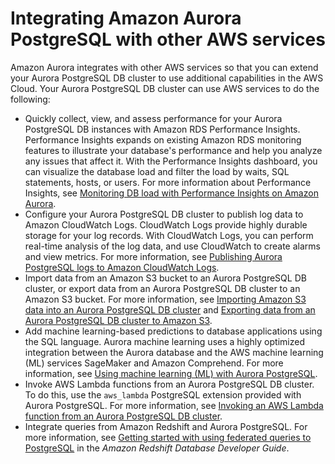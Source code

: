 # Integrating Amazon Aurora PostgreSQL with other AWS services<a name="AuroraPostgreSQL.Integrating"></a>

Amazon Aurora integrates with other AWS services so that you can extend your Aurora PostgreSQL DB cluster to use additional capabilities in the AWS Cloud\. Your Aurora PostgreSQL DB cluster can use AWS services to do the following:
+ Quickly collect, view, and assess performance for your Aurora PostgreSQL DB instances with Amazon RDS Performance Insights\. Performance Insights expands on existing Amazon RDS monitoring features to illustrate your database's performance and help you analyze any issues that affect it\. With the Performance Insights dashboard, you can visualize the database load and filter the load by waits, SQL statements, hosts, or users\. For more information about Performance Insights, see [Monitoring DB load with Performance Insights on Amazon Aurora](USER_PerfInsights.md)\. 
+ Configure your Aurora PostgreSQL DB cluster to publish log data to Amazon CloudWatch Logs\. CloudWatch Logs provide highly durable storage for your log records\. With CloudWatch Logs, you can perform real\-time analysis of the log data, and use CloudWatch to create alarms and view metrics\. For more information, see [Publishing Aurora PostgreSQL logs to Amazon CloudWatch Logs](AuroraPostgreSQL.CloudWatch.md)\.
+ Import data from an Amazon S3 bucket to an Aurora PostgreSQL DB cluster, or export data from an Aurora PostgreSQL DB cluster to an Amazon S3 bucket\. For more information, see [Importing Amazon S3 data into an Aurora PostgreSQL DB cluster](USER_PostgreSQL.S3Import.md) and [Exporting data from an Aurora PostgreSQL DB cluster to Amazon S3](postgresql-s3-export.md)\.
+ Add machine learning\-based predictions to database applications using the SQL language\. Aurora machine learning uses a highly optimized integration between the Aurora database and the AWS machine learning \(ML\) services SageMaker and Amazon Comprehend\. For more information, see [Using machine learning \(ML\) with Aurora PostgreSQL](postgresql-ml.md)\.
+ Invoke AWS Lambda functions from an Aurora PostgreSQL DB cluster\. To do this, use the `aws_lambda` PostgreSQL extension provided with Aurora PostgreSQL\. For more information, see [Invoking an AWS Lambda function from an Aurora PostgreSQL DB cluster](PostgreSQL-Lambda.md)\.
+ Integrate queries from Amazon Redshift and Aurora PostgreSQL\. For more information, see [ Getting started with using federated queries to PostgreSQL](https://docs.aws.amazon.com/redshift/latest/dg/getting-started-federated.html) in the *Amazon Redshift Database Developer Guide*\.